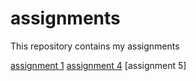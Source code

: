 # assignments
This repository contains my assignments

[assignment 1](https://github.com/jorgordelmans/assignments/blob/master/Assignment_week_2-Copy1.ipynb)
[assignment 4](https://github.com/jorgordelmans/assignments/blob/master/assignment4-2.ipynb)
[assignment 5]
